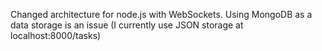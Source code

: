 Changed architecture for node.js with WebSockets. Using MongoDB as a data storage is an issue (I currently use JSON storage at localhost:8000/tasks)